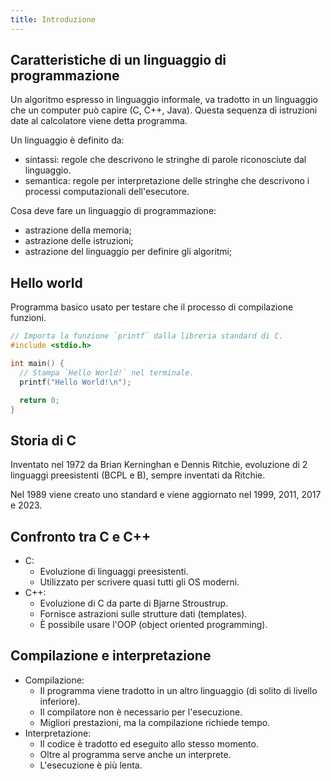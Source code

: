```yaml
---
title: Introduzione
---
```


## Caratteristiche di un linguaggio di programmazione

Un algoritmo espresso in linguaggio informale, va tradotto in un linguaggio che
un computer può capire (C, C++, Java). Questa sequenza di istruzioni date al
calcolatore viene detta programma.

Un linguaggio è definito da:

- sintassi: regole che descrivono le stringhe di parole riconosciute dal
  linguaggio.
- semantica: regole per interpretazione delle stringhe che descrivono i processi
  computazionali dell'esecutore.

Cosa deve fare un linguaggio di programmazione:

- astrazione della memoria;
- astrazione delle istruzioni;
- astrazione del linguaggio per definire gli algoritmi;

## Hello world

Programma basico usato per testare che il processo di compilazione funzioni.

```c
// Importa la funzione `printf` dalla libreria standard di C.
#include <stdio.h>

int main() {
  // Stampa `Hello World!` nel terminale.
  printf("Hello World!\n");

  return 0;
}
```

## Storia di C

Inventato nel 1972 da Brian Kerninghan e Dennis Ritchie, evoluzione di 2
linguaggi preesistenti (BCPL e B), sempre inventati da Ritchie.

Nel 1989 viene creato uno standard e viene aggiornato nel 1999, 2011, 2017
e 2023.

## Confronto tra C e C++

- C:
  - Evoluzione di linguaggi preesistenti.
  - Utilizzato per scrivere quasi tutti gli OS moderni.
- C++:
  - Evoluzione di C da parte di Bjarne Stroustrup.
  - Fornisce astrazioni sulle strutture dati (templates).
  - È possibile usare l'OOP (object oriented programming).

## Compilazione e interpretazione

- Compilazione:
  - Il programma viene tradotto in un altro linguaggio (di solito di livello
    inferiore).
  - Il compilatore non è necessario per l'esecuzione.
  - Migliori prestazioni, ma la compilazione richiede tempo.
- Interpretazione:
  - Il codice è tradotto ed eseguito allo stesso momento.
  - Oltre al programma serve anche un interprete.
  - L'esecuzione è più lenta.
